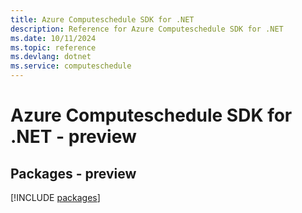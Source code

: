 ```yaml
---
title: Azure Computeschedule SDK for .NET
description: Reference for Azure Computeschedule SDK for .NET
ms.date: 10/11/2024
ms.topic: reference
ms.devlang: dotnet
ms.service: computeschedule
---
```

# Azure Computeschedule SDK for .NET - preview
## Packages - preview
[!INCLUDE [packages](computeschedule-index.md)]